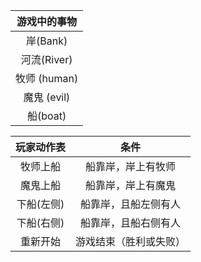 游戏中的事物 | 
:-: |
岸(Bank)| 
河流(River) | 
牧师 (human)|
魔鬼 (evil)|
船(boat)   |

玩家动作表 | 条件  
:-: | :-:
牧师上船 | 船靠岸，岸上有牧师
魔鬼上船 | 船靠岸，岸上有魔鬼 
下船(左侧) | 船靠岸，且船左侧有人 
下船(右侧) | 船靠岸，且船右侧有人 
重新开始 | 游戏结束（胜利或失败）